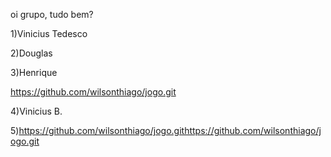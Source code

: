 oi grupo, tudo bem?

1)Vinicius Tedesco




2)Douglas



3)Henrique


https://github.com/wilsonthiago/jogo.git


4)Vinicius B.





5)https://github.com/wilsonthiago/jogo.githttps://github.com/wilsonthiago/jogo.git

